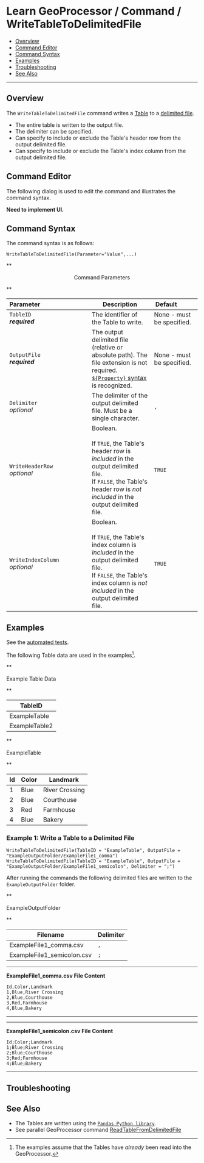 # Learn GeoProcessor / Command / WriteTableToDelimitedFile #

* [Overview](#overview)
* [Command Editor](#command-editor)
* [Command Syntax](#command-syntax)
* [Examples](#examples)
* [Troubleshooting](#troubleshooting)
* [See Also](#see-also)

-------------------------

## Overview ##

The `WriteTableToDelimitedFile` command writes a [Table](../../introduction#table) to a [delimited file](https://en.wikipedia.org/wiki/Delimiter-separated_values).

* The entire table is written to the output file.
* The delimiter can be specified.
* Can specify to include or exclude the Table's header row from the output delimited file. 
* Can specify to include or exclude the Table's index column from the output delimited file. 

## Command Editor ##

The following dialog is used to edit the command and illustrates the command syntax.

**Need to implement UI.**

## Command Syntax ##

The command syntax is as follows:

```text
WriteTableToDelimitedFile(Parameter="Value",...)
```
**<p style="text-align: center;">
Command Parameters
</p>**

|**Parameter**&nbsp;&nbsp;&nbsp;&nbsp;&nbsp;&nbsp;&nbsp;&nbsp;&nbsp;&nbsp;&nbsp;&nbsp;&nbsp;&nbsp;&nbsp;&nbsp;&nbsp;&nbsp;&nbsp;&nbsp;&nbsp;&nbsp;&nbsp;&nbsp;&nbsp;&nbsp;&nbsp;&nbsp; | **Description** | **Default**&nbsp;&nbsp;&nbsp;&nbsp;&nbsp;&nbsp;&nbsp;&nbsp;&nbsp;&nbsp; |
| --------------|-----------------|----------------- |
| `TableID` <br>  **_required_**| The identifier of the Table to write.| None - must be specified. |
| `OutputFile` <br> **_required_**| The output delimited file (relative or absolute path). The file extension is not required. [`${Property}` syntax](../../introduction/#geoprocessor-properties-property) is recognized. | None - must be specified. |
|`Delimiter` <br> *optional*| The delimiter of the output delimited file. Must be a single character. |`,`|
|`WriteHeaderRow`<br> *optional*| Boolean. <br><br> If `TRUE`, the Table's header row is *included* in the output delimited file. <br> If `FALSE`, the Table's header row is *not included* in the output delimited file.|`TRUE`|
|`WriteIndexColumn`<br> *optional*| Boolean. <br><br> If `TRUE`, the Table's index column is *included* in the output delimited file. <br> If `FALSE`, the Table's index column is *not included* in the output delimited file.|`TRUE`|

## Examples ##

See the [automated tests](https://github.com/OpenWaterFoundation/owf-app-geoprocessor-python-test/tree/master/test/commands/WriteTableToDelimitedFile).

The following Table data are used in the examples[^1]. 
[^1]: The examples assume that the Tables have *already* been read into the GeoProcessor.

**<p style="text-align: left;">
Example Table Data
</p>**

|TableID|
| ---- |
| ExampleTable  |
| ExampleTable2	|

**<p style="text-align: left;">
ExampleTable 
</p>**

|Id|Color|Landmark|
|---|---|---|
|1|Blue|River Crossing|
|2|Blue|Courthouse|
|3|Red|Farmhouse|
|4|Blue|Bakery|



### Example 1: Write a Table to a Delimited File ###

```
WriteTableToDelimitedFile(TableID = "ExampleTable", OutputFile = "ExampleOutputFolder/ExampleFile1_comma")
WriteTableToDelimitedFile(TableID = "ExampleTable", OutputFile = "ExampleOutputFolder/ExampleFile1_semicolon", Delimiter = ";")
```

After running the commands the following delimited files are written to the `ExampleOutputFolder` folder. 

**<p style="text-align: left;">
ExampleOutputFolder
</p>**

|Filename|Delimiter|
|------|---|
|ExampleFile1_comma.csv|`,`|
|ExampleFile1_semicolon.csv|`;`|

---
**ExampleFile1_comma.csv File Content**

```
Id,Color,Landmark
1,Blue,River Crossing
2,Blue,Courthouse
3,Red,Farmhouse
4,Blue,Bakery
```
---

---
**ExampleFile1_semicolon.csv File Content**

```
Id;Color;Landmark
1;Blue;River Crossing
2;Blue;Courthouse
3;Red;Farmhouse
4;Blue;Bakery
```
---

## Troubleshooting ##

## See Also ##

- The Tables are written using the [`Pandas Python library`](https://pandas.pydata.org/). 
- See parallel GeoProcessor command [ReadTableFromDelimitedFile](../ReadTableFromDelimitedFile/ReadTableFromDelimitedFile.md)

